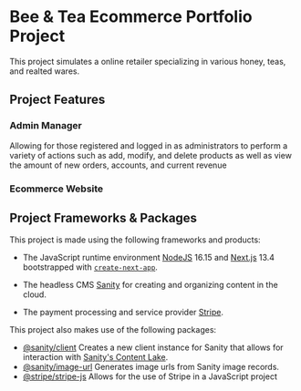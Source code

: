 # Bee & Tea Ecommerce Portfolio Project
This project simulates a online retailer specializing in various honey, teas, and realted wares. 

## Project Features
### Admin Manager
Allowing for those registered and logged in as administrators to perform a variety of actions such as add, modify, and delete products as well as view the amount of new orders, accounts, and current revenue
### Ecommerce Website 

## Project Frameworks & Packages
This project is made using the following frameworks and products:
* The JavaScript runtime environment [NodeJS](https://nodejs.org/en) 16.15 and [Next.js](https://nextjs.org/) 13.4 bootstrapped with [`create-next-app`](https://github.com/vercel/next.js/tree/canary/packages/create-next-app).

* The headless CMS [Sanity](https://www.sanity.io/) for creating and organizing content in the cloud. 

* The payment processing and service provider [Stripe](https://stripe.com/).  


This project also makes use of the following packages:
* [@sanity/client](https://www.npmjs.com/package/@sanity/client)
Creates a new client instance for Sanity that allows for interaction with [Sanity's Content Lake](https://www.sanity.io/docs/datastore).
* [@sanity/image-url](https://www.npmjs.com/package/@sanity/image-url)
Generates image urls from Sanity image records. 
* [@stripe/stripe-js](https://www.npmjs.com/package/@stripe/stripe-js)
Allows for the use of Stripe in a JavaScript project
